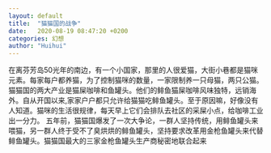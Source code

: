 ```yaml
---
layout: default
title:  "猫猫国的战争"
date:   2020-08-19 08:47:20 +0200
categories: 幻想
author: "Huihui"
---
```

在离芬芳岛50光年的南边，有一个小国家，那里的人很爱猫，大街小巷都是猫咪元素。每家每户都养猫，为了控制猫咪的数量，一家限制养一只母猫，两只公猫。
猫猫国的两大产业是猫屎咖啡和鱼罐头。他们的鲱鱼猫屎咖啡风味独特，远销海外。自从开国以来,家家户户都只允许给猫猫吃鲱鱼罐头。至于原因嘛，好像没有人知道。猫咪的生活很规律，每天早上它们会排队去社区的采屎小点，给咖啡工业出一分力。
五年前，猫猫国爆发了一次大争论，一群人坚持传统，用鲱鱼罐头来喂猫，另一群人终于受不了臭烘烘的鲱鱼罐头，坚持要求改革用金枪鱼罐头来代替鲱鱼罐头。猫猫国最大的三家金枪鱼罐头生产商秘密地联合起来